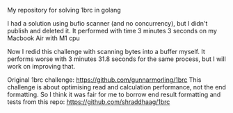 My repository for solving 1brc in golang

I had a solution using bufio scanner (and no concurrency), but I didn't publish and deleted it.
It performed with time 3 minutes 3 seconds on my Macbook Air with M1 cpu

Now I redid this challenge with scanning bytes into a buffer myself. It performs worse with 3 minutes 31.8 seconds for the same process, but I will work on improving that.

Original 1brc challenge: https://github.com/gunnarmorling/1brc
This challenge is about optimising read and calculation performance, not the end formatting. So I think it was fair for me to borrow end result formatting and tests from this repo: https://github.com/shraddhaag/1brc
